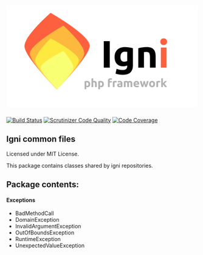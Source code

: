 # ![Igni logo](./logo/full.svg)
[![Build Status](https://travis-ci.org/igniphp/common.svg?branch=master)](https://travis-ci.org/igniphp/common)
[![Scrutinizer Code Quality](https://scrutinizer-ci.com/g/igniphp/common/badges/quality-score.png?b=master)](https://scrutinizer-ci.com/g/igniphp/common/?branch=master)
[![Code Coverage](https://scrutinizer-ci.com/g/igniphp/common/badges/coverage.png?b=master)](https://scrutinizer-ci.com/g/igniphp/common/?branch=master)

## Igni common files
Licensed under MIT License.

This package contains classes shared by igni repositories.


## Package contents:

#### Exceptions
- BadMethodCall
- DomainException
- InvalidArgumentException
- OutOfBoundsException
- RuntimeException
- UnexpectedValueException
